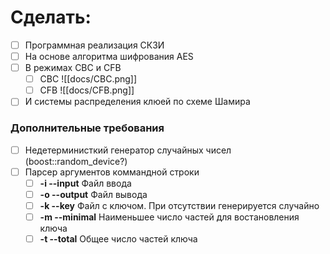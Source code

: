 # Сделать:
- [ ] Программная реализация СКЗИ
- [ ] На основе алгоритма шифрования AES
- [ ] В режимах CBC и CFB
	- [ ] CBC ![[docs/CBC.png]]
	- [ ] CFB ![[docs/CFB.png]]
- [ ] И системы распределения клюей по схеме Шамира

### Дополнительные требования
- [ ] Недетерминисткий генератор случайных чисел (boost::random_device?)
- [ ] Парсер аргументов коммандной строки
	- [ ] **-i --input** Файл ввода
	- [ ] **-o --output** Файл вывода
	- [ ] **-k --key** Файл с ключом. При отсутствии генерируется случайно
	- [ ] **-m --minimal** Наименьшее число частей для востановления ключа
	- [ ] **-t --total** Общее число частей ключа

